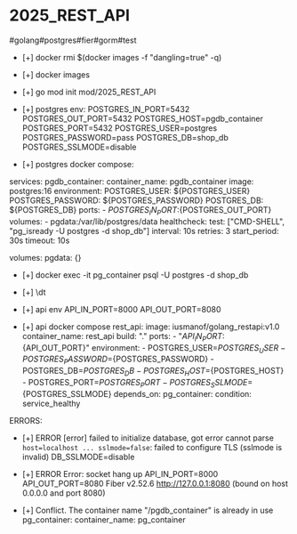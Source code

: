 # 2025_REST_API

#golang#postgres#fier#gorm#test

- [+] docker rmi $(docker images -f "dangling=true" -q)
- [+] docker images

- [+] go mod init mod/2025_REST_API

- [+] postgres env:
POSTGRES_IN_PORT=5432
POSTGRES_OUT_PORT=5432
POSTGRES_HOST=pgdb_container
POSTGRES_PORT=5432
POSTGRES_USER=postgres
POSTGRES_PASSWORD=pass
POSTGRES_DB=shop_db
POSTGRES_SSLMODE=disable

- [+] postgres docker compose:

services:
  pgdb_container:
    container_name: pgdb_container
    image: postgres:16
    environment:
      POSTGRES_USER: ${POSTGRES_USER}
      POSTGRES_PASSWORD: ${POSTGRES_PASSWORD}
      POSTGRES_DB: ${POSTGRES_DB} 
    ports:
      - ${POSTGRES_IN_PORT}:${POSTGRES_OUT_PORT}  
    volumes:
      - pgdata:/var/lib/postgres/data
    healthcheck:
      test: ["CMD-SHELL", "pg_isready -U postgres -d shop_db"]
      interval: 10s
      retries: 3
      start_period: 30s
      timeout: 10s

volumes:
  pgdata: {}

- [+] docker exec -it pg_container psql -U postgres -d shop_db
- [+] \dt

- [+] api env
API_IN_PORT=8000
API_OUT_PORT=8080
- [+] api docker compose 
  rest_api:
    image: iusmanof/golang_restapi:v1.0
    container_name: rest_api
    build: "."
    ports:
      - "${API_IN_PORT}:${API_OUT_PORT}"
    environment:
      - POSTGRES_USER=${POSTGRES_USER}
      - POSTGRES_PASSWORD=${POSTGRES_PASSWORD}
      - POSTGRES_DB=${POSTGRES_DB}
      - POSTGRES_HOST=${POSTGRES_HOST}
      - POSTGRES_PORT=${POSTGRES_PORT}
      - POSTGRES_SSLMODE=${POSTGRES_SSLMODE}
    depends_on:
      pg_container:
        condition: service_healthy

ERRORS:

- [+] ERROR
  [error] failed to initialize database, got error cannot parse `host=localhost ... sslmode=false`: failed to configure TLS (sslmode is invalid)
  DB_SSLMODE=disable  

- [+] ERROR
  Error: socket hang up
  API_IN_PORT=8000
  API_OUT_PORT=8080   Fiber v2.52.6 http://127.0.0.1:8080 (bound on host 0.0.0.0 and port 8080)

- [+] Conflict. The container name "/pgdb_container" is already in use
pg_container:
  container_name: pg_container